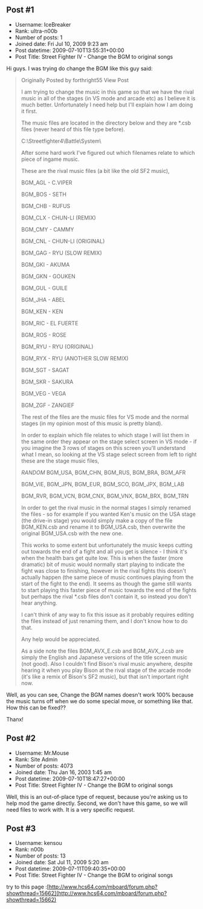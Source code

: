 ## Post #1
- Username: IceBreaker
- Rank: ultra-n00b
- Number of posts: 1
- Joined date: Fri Jul 10, 2009 9:23 am
- Post datetime: 2009-07-10T13:55:31+00:00
- Post Title: Street Fighter IV -  Change the BGM to original songs

Hi guys. I was trying do change the  BGM like this guy said:

> Originally Posted by forthright55  View Post
>
> I am trying to change the music in this game so that we have the rival music in all of the stages (in VS mode and arcade etc) as I believe it is much better. Unfortunately I need help but I'll explain how I am doing it first.
>
> 
>
> The music files are located in the directory below and they are *.csb files (never heard of this file type before).
>
> 
>
> C:\Streetfighter4\Battle\System\
>
> 
>
> After some hard work I've figured out which filenames relate to which piece of ingame music.
>
> 
>
> 
>
> These are the rival music files (a bit like the old SF2 music),
>
> 
>
> BGM_AGL - C.VIPER
>
> BGM_BOS - SETH
>
> BGM_CHB - RUFUS
>
> BGM_CLX - CHUN-LI (REMIX)
>
> BGM_CMY - CAMMY
>
> BGM_CNL - CHUN-LI (ORIGINAL)
>
> BGM_GAG - RYU (SLOW REMIX)
>
> BGM_GKI - AKUMA
>
> BGM_GKN - GOUKEN
>
> BGM_GUL - GUILE
>
> BGM_JHA - ABEL
>
> BGM_KEN - KEN
>
> BGM_RIC - EL FUERTE
>
> BGM_ROS - ROSE
>
> BGM_RYU - RYU (ORIGINAL)
>
> BGM_RYX - RYU (ANOTHER SLOW REMIX)
>
> BGM_SGT - SAGAT
>
> BGM_SKR - SAKURA
>
> BGM_VEG - VEGA
>
> BGM_ZGF - ZANGIEF
>
> 
>
> The rest of the files are the music files for VS mode and the normal stages (in my opinion most of this music is pretty bland).
>
> 
>
> In order to explain which file relates to which stage I will list them in the same order they appear on the stage select screen in VS mode - if you imagine the 3 rows of stages on this screen you'll understand what I mean, so looking at the VS stage select screen from left to right these are the stage music files,
>
> 
>
> *RANDOM* BGM_USA, BGM_CHN, BGM_RUS, BGM_BRA, BGM_AFR
>
> BGM_VIE, BGM_JPN, BGM_EUR, BGM_SCO, BGM_JPX, BGM_LAB
>
> BGM_RVR, BGM_VCN, BGM_CNX, BGM_VNX, BGM_BRX, BGM_TRN
>
> 
>
> In order to get the rival music in the normal stages I simply renamed the files - so for example if you wanted Ken's music on the USA stage (the drive-in stage) you would simply make a copy of the file BGM_KEN.csb and rename it to BGM_USA.csb, then overwrite the original BGM_USA.csb with the new one.
>
> 
>
> This works to some extent but unfortunately the music keeps cutting out towards the end of a fight and all you get is silence - I think it's when the health bars get quite low. This is when the faster (more dramatic) bit of music would normally start playing to indicate the fight was close to finishing, however in the rival fights this doesn't actually happen (the same piece of music continues playing from the start of the fight to the end). It seems as though the game still wants to start playing this faster piece of music towards the end of the fights but perhaps the rival *.csb files don't contain it, so instead you don't hear anything.
>
> 
>
> I can't think of any way to fix this issue as it probably requires editing the files instead of just renaming them, and I don't know how to do that. 
>
> 
>
> Any help would be appreciated.
>
> 
>
> 
>
> As a side note the files BGM_AVX_E.csb and BGM_AVX_J.csb are simply the English and Japanese versions of the title screen music (not good). Also I couldn't find Bison's rival music anywhere, despite hearing it when you play Bison at the rival stage of the arcade mode (it's like a remix of Bison's SF2 music), but that isn't important right now.

 Well, as you can see, Change the BGM names doesn't work 100%  because the music turns off when we do some special move, or something like that. 
How this can be fixed??

Thanx!
## Post #2
- Username: Mr.Mouse
- Rank: Site Admin
- Number of posts: 4073
- Joined date: Thu Jan 16, 2003 1:45 am
- Post datetime: 2009-07-10T18:47:27+00:00
- Post Title: Street Fighter IV -  Change the BGM to original songs

Well, this is an out-of-place type of request, because you're asking us to help mod the game directly. 
Second, we don't have this game, so we will need files to work with. It is a very specific request.
## Post #3
- Username: kensou
- Rank: n00b
- Number of posts: 13
- Joined date: Sat Jul 11, 2009 5:20 am
- Post datetime: 2009-07-11T09:40:35+00:00
- Post Title: Street Fighter IV -  Change the BGM to original songs

try to this page :[http://www.hcs64.com/mboard/forum.php?showthread=15662](http://www.hcs64.com/mboard/forum.php?showthread=15662)
